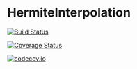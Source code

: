 # HermiteInterpolation

[![Build Status](https://travis-ci.org/chriselrod/HermiteInterpolation.jl.svg?branch=master)](https://travis-ci.org/chriselrod/HermiteInterpolation.jl)

[![Coverage Status](https://coveralls.io/repos/chriselrod/HermiteInterpolation.jl/badge.svg?branch=master&service=github)](https://coveralls.io/github/chriselrod/HermiteInterpolation.jl?branch=master)

[![codecov.io](http://codecov.io/github/chriselrod/HermiteInterpolation.jl/coverage.svg?branch=master)](http://codecov.io/github/chriselrod/HermiteInterpolation.jl?branch=master)
